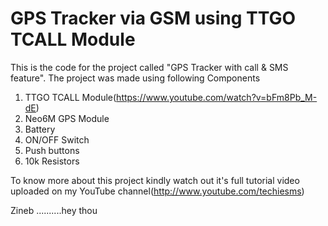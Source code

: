 # GPS Tracker via GSM using TTGO TCALL Module 
 This is the code for the project called "GPS Tracker with call & SMS feature". The project was made using following Components
 
 1. TTGO TCALL Module(https://www.youtube.com/watch?v=bFm8Pb_M-dE)
 2. Neo6M GPS Module
 3. Battery
 4. ON/OFF Switch
 5. Push buttons
 6. 10k Resistors
 
To know more about this project kindly watch out it's full tutorial video uploaded on my YouTube channel(http://www.youtube.com/techiesms)
 


 Zineb  ..........hey thou
